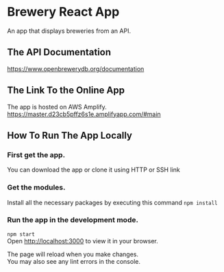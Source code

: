 # Brewery React App

An app that displays breweries from an API.



## The API Documentation

https://www.openbrewerydb.org/documentation



## The Link To the Online App

The app is hosted on AWS Amplify.\
https://master.d23cb5pffz6s1e.amplifyapp.com/#main



## How To Run The App Locally

### First get the app.
You can download the app or clone it using HTTP or SSH link
### Get the modules.
Install all the necessary packages by executing this command `npm install`
### Run the app in the development mode.
`npm start`\
Open [http://localhost:3000](http://localhost:3000) to view it in your browser.

The page will reload when you make changes.\
You may also see any lint errors in the console.
